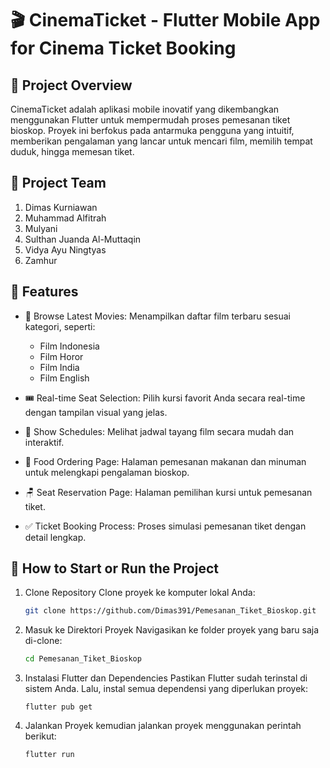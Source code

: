 # 🎬 CinemaTicket - Flutter Mobile App for Cinema Ticket Booking

## 📝 **Project Overview**
CinemaTicket adalah aplikasi mobile inovatif yang dikembangkan menggunakan Flutter untuk mempermudah proses pemesanan tiket bioskop. Proyek ini berfokus pada antarmuka pengguna yang intuitif, memberikan pengalaman yang lancar untuk mencari film, memilih tempat duduk, hingga memesan tiket.

## 👥 **Project Team**
1. Dimas Kurniawan
2. Muhammad Alfitrah
3. Mulyani
4. Sulthan Juanda Al-Muttaqin
5. Vidya Ayu Ningtyas
6. Zamhur
   
## 🚀 **Features**
- 🎥 Browse Latest Movies: Menampilkan daftar film terbaru sesuai kategori, seperti:
  - Film Indonesia
  - Film Horor
  - Film India
  - Film English
    
- 🎟️ Real-time Seat Selection: Pilih kursi favorit Anda secara real-time dengan tampilan visual yang jelas.
- 📅 Show Schedules: Melihat jadwal tayang film secara mudah dan interaktif.
- 🍔 Food Ordering Page: Halaman pemesanan makanan dan minuman untuk melengkapi pengalaman bioskop.
- 🪑 Seat Reservation Page: Halaman pemilihan kursi untuk pemesanan tiket.
- ✅ Ticket Booking Process: Proses simulasi pemesanan tiket dengan detail lengkap.

## 🔧 **How to Start or Run the Project**
   1. Clone Repository
      Clone proyek ke komputer lokal Anda:
      ```bash
      git clone https://github.com/Dimas391/Pemesanan_Tiket_Bioskop.git
      ```
   2. Masuk ke Direktori Proyek
       Navigasikan ke folder proyek yang baru saja di-clone:
      ```bash
      cd Pemesanan_Tiket_Bioskop
      ```
   3. Instalasi Flutter dan Dependencies
      Pastikan Flutter sudah terinstal di sistem Anda.
      Lalu, instal semua dependensi yang diperlukan proyek:
      ```bah
      flutter pub get
      ```
   4. Jalankan Proyek
      kemudian jalankan proyek menggunakan perintah berikut:
      ```bah
      flutter run
      ```
   





